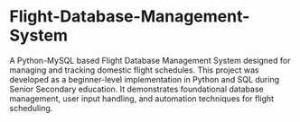 # Flight-Database-Management-System
A Python-MySQL based Flight Database Management System designed for managing and tracking domestic flight schedules. This project was developed as a beginner-level implementation in Python and SQL during Senior Secondary education. It demonstrates foundational database management, user input handling, and automation techniques for flight scheduling.
